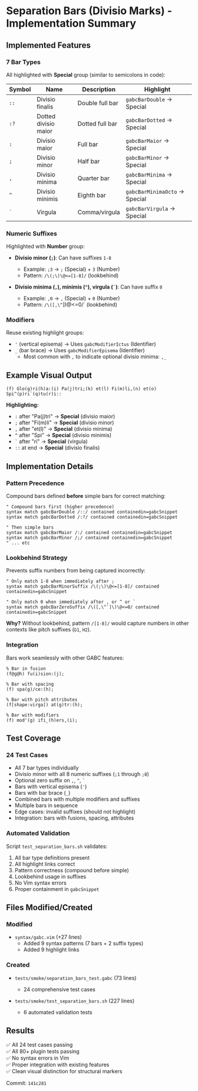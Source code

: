# Separation Bars (Divisio Marks) - Implementation Summary

## Implemented Features

### 7 Bar Types
All highlighted with **Special** group (similar to semicolons in code):

| Symbol | Name | Description | Highlight |
|--------|------|-------------|-----------|
| `::` | Divisio finalis | Double full bar | `gabcBarDouble` → Special |
| `:?` | Dotted divisio maior | Dotted full bar | `gabcBarDotted` → Special |
| `:` | Divisio maior | Full bar | `gabcBarMaior` → Special |
| `;` | Divisio minor | Half bar | `gabcBarMinor` → Special |
| `,` | Divisio minima | Quarter bar | `gabcBarMinima` → Special |
| `^` | Divisio minimis | Eighth bar | `gabcBarMinimaOcto` → Special |
| `` ` `` | Virgula | Comma/virgula | `gabcBarVirgula` → Special |

### Numeric Suffixes
Highlighted with **Number** group:

- **Divisio minor (`;`)**: Can have suffixes `1-8`
  - Example: `;3` → `;` (Special) + `3` (Number)
  - Pattern: `/\(;\)\@<=[1-8]/` (lookbehind)

- **Divisio minima (`,`), minimis (`^`), virgula (`` ` ``)**: Can have suffix `0`
  - Example: `,0` → `,` (Special) + `0` (Number)
  - Pattern: `/\([,\^`]\)\@<=0/` (lookbehind)

### Modifiers
Reuse existing highlight groups:

- `'` (vertical episema) → Uses `gabcModifierIctus` (Identifier)
- `_` (bar brace) → Uses `gabcModifierEpisema` (Identifier)
  - Most common with `,` to indicate optional divisio minima: `,_`

## Example Visual Output

```gabc
(f) Glo(g)ri(h)a:(i) Pa(j)tri;(k) et(l) Fi(m)li,(n) et(o) Spi^(p)ri`(q)tu(r)i::
```

**Highlighting:**
- `:` after "Pa(j)tri" → **Special** (divisio maior)
- `;` after "Fi(m)li" → **Special** (divisio minor)
- `,` after "et(l)" → **Special** (divisio minima)
- `^` after "Spi" → **Special** (divisio minimis)
- `` ` `` after "ri" → **Special** (virgula)
- `::` at end → **Special** (divisio finalis)

## Implementation Details

### Pattern Precedence
Compound bars defined **before** simple bars for correct matching:

```vim
" Compound bars first (higher precedence)
syntax match gabcBarDouble /::/ contained containedin=gabcSnippet
syntax match gabcBarDotted /:?/ contained containedin=gabcSnippet

" Then simple bars
syntax match gabcBarMaior /:/ contained containedin=gabcSnippet
syntax match gabcBarMinor /;/ contained containedin=gabcSnippet
" ... etc
```

### Lookbehind Strategy
Prevents suffix numbers from being captured incorrectly:

```vim
" Only match 1-8 when immediately after ;
syntax match gabcBarMinorSuffix /\(;\)\@<=[1-8]/ contained containedin=gabcSnippet

" Only match 0 when immediately after , or ^ or `
syntax match gabcBarZeroSuffix /\([,\^`]\)\@<=0/ contained containedin=gabcSnippet
```

**Why?** Without lookbehind, pattern `/[1-8]/` would capture numbers in other contexts like pitch suffixes (`G1`, `H2`).

### Integration
Bars work seamlessly with other GABC features:

```gabc
% Bar in fusion
(f@g@h) fu(i)sion:(j);

% Bar with spacing
(f) spa(g)/ce:(h);

% Bar with pitch attributes
(f[shape:virga]) at(g)tr:(h);

% Bar with modifiers
(f) mod'(g) ifi_(h)ers,(i);
```

## Test Coverage

### 24 Test Cases
- All 7 bar types individually
- Divisio minor with all 8 numeric suffixes (`;1` through `;8`)
- Optional zero suffix on `,`, `^`, `` ` ``
- Bars with vertical episema (`'`)
- Bars with bar brace (`_`)
- Combined bars with multiple modifiers and suffixes
- Multiple bars in sequence
- Edge cases: invalid suffixes (should not highlight)
- Integration: bars with fusions, spacing, attributes

### Automated Validation
Script `test_separation_bars.sh` validates:
1. All bar type definitions present
2. All highlight links correct
3. Pattern correctness (compound before simple)
4. Lookbehind usage in suffixes
5. No Vim syntax errors
6. Proper containment in `gabcSnippet`

## Files Modified/Created

### Modified
- `syntax/gabc.vim` (+27 lines)
  - Added 9 syntax patterns (7 bars + 2 suffix types)
  - Added 9 highlight links

### Created
- `tests/smoke/separation_bars_test.gabc` (73 lines)
  - 24 comprehensive test cases
  
- `tests/smoke/test_separation_bars.sh` (227 lines)
  - 6 automated validation tests

## Results

✅ All 24 test cases passing  
✅ All 80+ plugin tests passing  
✅ No syntax errors in Vim  
✅ Proper integration with existing features  
✅ Clean visual distinction for structural markers  

Commit: `141c281`
